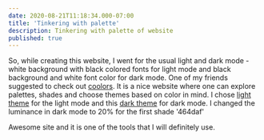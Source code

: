 ```yaml
---
date: 2020-08-21T11:18:34.000-07:00
title: 'Tinkering with palette'
description: Tinkering with palette of website
published: true
---
```


So, while creating this website, I went for the usual light and dark mode - white background with black colored fonts for light mode and black background and white font color for dark mode. One of my friends suggested to check out [coolors](https://coolors.co/). It is a nice website where one can explore palettes, shades and choose themes based on color in mind. 
I chose [light theme](https://coolors.co/006d77-83c5be-edf6f9-ffddd2-e29578) for the light mode and this [dark theme](https://coolors.co/464daf-8187dc-8e94f2-9fa0ff-ada7ff-bbadff-cbb2fe-dab6fc-ddbdfc-e0c3fc) for dark mode. I changed the luminance in dark mode to 20% for the first shade '464daf'

Awesome site and it is one of the tools that I will definitely use.